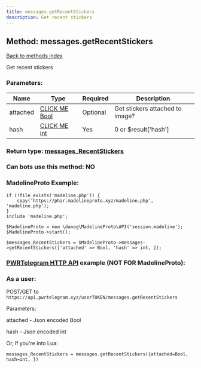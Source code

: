 ```yaml
---
title: messages.getRecentStickers
description: Get recent stickers
---
```

## Method: messages.getRecentStickers  
[Back to methods index](index.md)


Get recent stickers

### Parameters:

| Name     |    Type       | Required | Description |
|----------|---------------|----------|-------------|
|attached|[CLICK ME Bool](../types/Bool.md) | Optional|Get stickers attached to image?|
|hash|[CLICK ME int](../types/int.md) | Yes|0 or $result['hash']|


### Return type: [messages\_RecentStickers](../types/messages_RecentStickers.md)

### Can bots use this method: **NO**


### MadelineProto Example:


```
if (!file_exists('madeline.php')) {
    copy('https://phar.madelineproto.xyz/madeline.php', 'madeline.php');
}
include 'madeline.php';

$MadelineProto = new \danog\MadelineProto\API('session.madeline');
$MadelineProto->start();

$messages_RecentStickers = $MadelineProto->messages->getRecentStickers(['attached' => Bool, 'hash' => int, ]);
```

### [PWRTelegram HTTP API](https://pwrtelegram.xyz) example (NOT FOR MadelineProto):



### As a user:

POST/GET to `https://api.pwrtelegram.xyz/userTOKEN/messages.getRecentStickers`

Parameters:

attached - Json encoded Bool

hash - Json encoded int




Or, if you're into Lua:

```
messages_RecentStickers = messages.getRecentStickers({attached=Bool, hash=int, })
```

